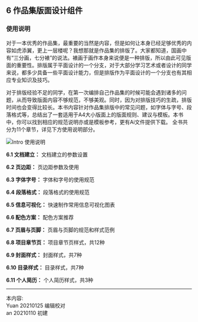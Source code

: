## 6 作品集版面设计组件

### 使用说明
对于一本优秀的作品集，最重要的当然是内容，但是如何让本身已经足够优秀的内容如虎添翼，更上一层楼呢？我想那就是作品集的排版了。大家都知道，国画中有“三分画，七分裱”的说法。裱画于画作本身来说便是一种排版，所以由此可见版面的重要性。排版属于平面设计的一个分支，对于大部分学习艺术或者设计的同学来说，都多少具备一些平面设计能力，但是排版作为平面设计的一个分支也有其相应专业知识及技巧。  

对于排版经验不足的同学，在第一次编排自己作品集的时候可能会遇到诸多的问题，从而导致版面内容不够规范，不够美观。同时，因为对排版技巧的生疏，排版时间也会变得比较长。本书内容针对作品集排版中的常见问题，如字体与字号、段落格式等，总结出了一套适用于A4大小版面上的版面规则、建议与模板。本书中，你可以找到相应的规范说明亦或是模板参考，更有Ai文件提供下载。 全书共分为11个章节，详见下方使用说明部分。

![Intro 使用说明](http://kitpic.makebi.net/2021/lk_01.jpg)


**6.1 文档建立：**
文档建立的参数设置

**6.2 页边距：**
页边距参数及使用

**6.3 字体字号：**
字体和字号的使用规范

**6.4 段落格式：**
段落格式的使用规范

**6.5 信息可视化：**
快速制作常用信息可视化图表

**6.6 配色方案：**
配色方案推荐

**6.7 页眉与页脚：**
页眉与页脚的规范和样式范例

**6.8 项目章节页：**
项目章节页样式，共12种

**6.9 封面样式：**
封面样式，共7种

**6.10 目录样式：**
目录样式，共7种

**6.11 个人简历：**
个人简历样式，共3种

---
本内容:  
Yuan 20210125 编辑校对  
an 20210110 初建
